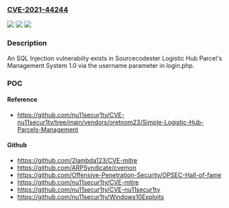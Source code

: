 ### [CVE-2021-44244](https://cve.mitre.org/cgi-bin/cvename.cgi?name=CVE-2021-44244)
![](https://img.shields.io/static/v1?label=Product&message=n%2Fa&color=blue)
![](https://img.shields.io/static/v1?label=Version&message=n%2Fa&color=blue)
![](https://img.shields.io/static/v1?label=Vulnerability&message=n%2Fa&color=brighgreen)

### Description

An SQL Injection vulnerabiity exists in Sourcecodester Logistic Hub Parcel's Management System 1.0 via the username parameter in login.php.

### POC

#### Reference
- https://github.com/nu11secur1ty/CVE-nu11secur1ty/tree/main/vendors/oretnom23/Simple-Logistic-Hub-Parcels-Management

#### Github
- https://github.com/2lambda123/CVE-mitre
- https://github.com/ARPSyndicate/cvemon
- https://github.com/Offensive-Penetration-Security/OPSEC-Hall-of-fame
- https://github.com/nu11secur1ty/CVE-mitre
- https://github.com/nu11secur1ty/CVE-nu11secur1ty
- https://github.com/nu11secur1ty/Windows10Exploits

